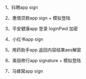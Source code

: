 1、抖聘app sign

2、惠借贷款app sign + 模拟登陆

3、平安健康app 登录 loginPwd 加密

4、小红书app sign

5、用药助手app 返回内容结果aes解密

6、美丽修行app signature + 模拟登陆

7、马蜂窝app sign
